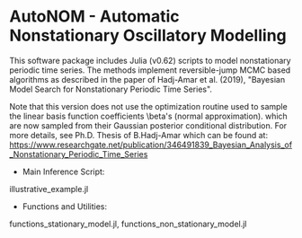 
# AutoNOM - Automatic Nonstationary Oscillatory Modelling 

This software package includes Julia (v0.62) scripts to model nonstationary
periodic time series. The methods implement reversible-jump MCMC based
algorithms as described in the paper of Hadj-Amar et al. (2019), 
"Bayesian Model Search for Nonstationary Periodic Time Series".

Note that this version does not use the optimization routine used to
sample the linear basis function coefficients \beta's (normal approximation).
which are now sampled from their Gaussian posterior conditional 
distribution. For more details, see Ph.D. Thesis of B.Hadj-Amar 
which can be found at: 
https://www.researchgate.net/publication/346491839_Bayesian_Analysis_of_Nonstationary_Periodic_Time_Series


* Main Inference Script:

 illustrative_example.jl


* Functions and Utilities: 

 functions_stationary_model.jl, functions_non_stationary_model.jl
 

